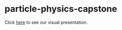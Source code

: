 # particle-physics-capstone
Click [here](https://isacmlee.github.io/particle-physics-visuals/) to see our visual presentation.